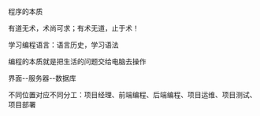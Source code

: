 程序的本质



有道无术，术尚可求；有术无道，止于术！



学习编程语言：语言历史，学习语法



编程的本质就是把生活的问题交给电脑去操作





界面--服务器--数据库

不同位置对应不同分工：项目经理、前端编程、后端编程、项目运维、项目测试、项目部署





































